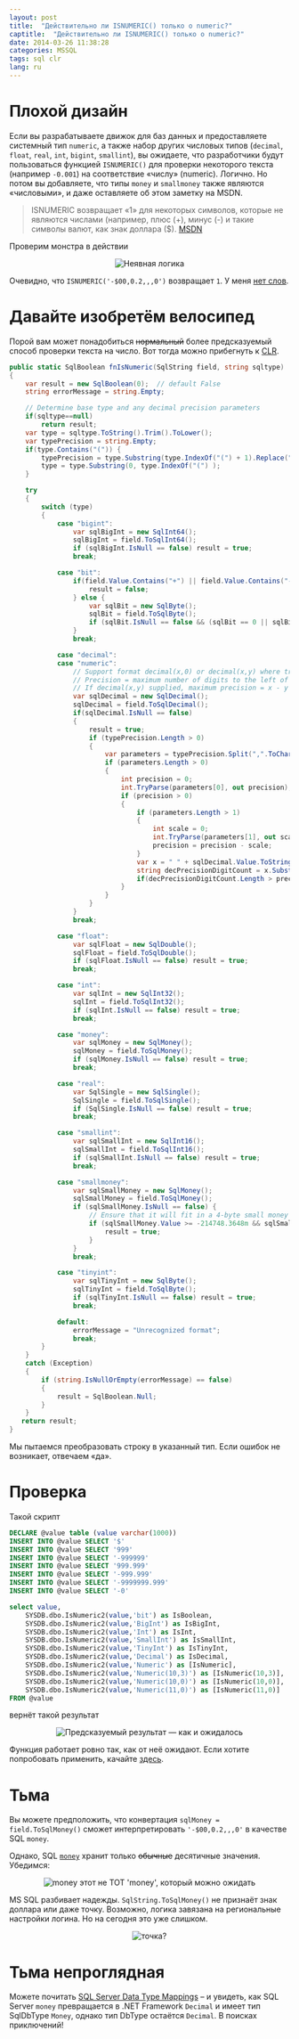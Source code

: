 ```yaml
---
layout: post
title:  "Действительно ли ISNUMERIC() только о numeric?"
captitle:  "Действительно ли ISNUMERIC() только о numeric?"
date: 2014-03-26 11:38:28
categories: MSSQL
tags: sql clr
lang: ru
---
```


Плохой дизайн
=====================

Если вы разрабатываете движок для баз данных и предоставляете системный тип `numeric`, а также набор других  числовых типов (`decimal`, `float`, `real`, `int`, `bigint`, `smallint`), вы ожидаете, что разработчики будут пользоваться функцией `ISNUMERIC()` для проверки некоторого текста (например `-0.001`) на соответствие «числу» (numeric). Логично. Но потом вы добавляете, что типы `money` и `smallmoney` также являются «числовыми», и даже оставляете об этом заметку на MSDN.

>ISNUMERIC возвращает «1» для некоторых символов, которые не являются числами (например, плюс (+), минус (-) и такие символы валют, как знак доллара ($). [MSDN][msdn]


Проверим монстра в действии

<center><img title="Неявная логика" src="/img/2014/isnumeric_01.png" /></center>

Очевидно, что `ISNUMERIC('-$00,0.2,,,0')` возвращает `1`. У меня <u title="Devdrama ведь">нет слов</u>.

Давайте изобретём велосипед
=====================

Порой вам может понадобиться <strike>нормальный</strike> более предсказуемый способ проверки текста на число. Вот тогда можно прибегнуть к [CLR][clr].

```c#
public static SqlBoolean fnIsNumeric(SqlString field, string sqltype)
{
	var result = new SqlBoolean(0);  // default False
	string errorMessage = string.Empty;

	// Determine base type and any decimal precision parameters
	if(sqltype==null)
		return result;
	var type = sqltype.ToString().Trim().ToLower();
	var typePrecision = string.Empty;
	if(type.Contains("(")) {
		typePrecision = type.Substring(type.IndexOf("(") + 1).Replace(")", "").Trim();
		type = type.Substring(0, type.IndexOf("(") );
	}

	try
	{
		switch (type)
		{
			case "bigint":
				var sqlBigInt = new SqlInt64();
				sqlBigInt = field.ToSqlInt64();
				if (sqlBigInt.IsNull == false) result = true;
				break;

			case "bit":
				if(field.Value.Contains("+") || field.Value.Contains("-")) {
					result = false;
				} else {
					var sqlBit = new SqlByte();
					sqlBit = field.ToSqlByte();
					if (sqlBit.IsNull == false && (sqlBit == 0 || sqlBit == 1)) result = true;
				}
				break;

			case "decimal":
			case "numeric":
				// Support format decimal(x,0) or decimal(x,y) where true only if number fits in precision x,y
				// Precision = maximum number of digits to the left of the decimal point
				// If decimal(x,y) supplied, maximum precision = x - y
				var sqlDecimal = new SqlDecimal();
				sqlDecimal = field.ToSqlDecimal();
				if(sqlDecimal.IsNull == false)
				{
					result = true;
					if (typePrecision.Length > 0)
					{
						var parameters = typePrecision.Split(",".ToCharArray());
						if (parameters.Length > 0)
						{
							int precision = 0;
							int.TryParse(parameters[0], out precision);
							if (precision > 0)
							{
								if (parameters.Length > 1)
								{
									int scale = 0;
									int.TryParse(parameters[1], out scale);
									precision = precision - scale;
								}
								var x = " " + sqlDecimal.Value.ToString().Replace("-","") + ".";
								string decPrecisionDigitCount = x.Substring(0,x.IndexOf(".")).Trim();
								if(decPrecisionDigitCount.Length > precision) result = false;
							}
						}
					}
				}
				break;

			case "float":
				var sqlFloat = new SqlDouble();
				sqlFloat = field.ToSqlDouble();
				if (sqlFloat.IsNull == false) result = true;
				break;

			case "int":
				var sqlInt = new SqlInt32();
				sqlInt = field.ToSqlInt32();
				if (sqlInt.IsNull == false) result = true;
				break;

			case "money":
				var sqlMoney = new SqlMoney();
				sqlMoney = field.ToSqlMoney();
				if (sqlMoney.IsNull == false) result = true;
				break;

			case "real":
				var SqlSingle = new SqlSingle();
				SqlSingle = field.ToSqlSingle();
				if (SqlSingle.IsNull == false) result = true;
				break;

			case "smallint":
				var sqlSmallInt = new SqlInt16();
				sqlSmallInt = field.ToSqlInt16();
				if (sqlSmallInt.IsNull == false) result = true;
				break;

			case "smallmoney":
				var sqlSmallMoney = new SqlMoney();
				sqlSmallMoney = field.ToSqlMoney();
				if (sqlSmallMoney.IsNull == false) {
					// Ensure that it will fit in a 4-byte small money
					if (sqlSmallMoney.Value >= -214748.3648m && sqlSmallMoney.Value <= 214748.3647m) {
						result = true;
					}
				}
				break;

			case "tinyint":
				var sqlTinyInt = new SqlByte();
				sqlTinyInt = field.ToSqlByte();
				if (sqlTinyInt.IsNull == false) result = true;
				break;

			default:
				errorMessage = "Unrecognized format";
				break;
		}
	}
	catch (Exception)
	{
		if (string.IsNullOrEmpty(errorMessage) == false)
		{
			result = SqlBoolean.Null;
		}
	}
   return result;
}
```

Мы пытаемся преобразовать строку в указанный тип. Если ошибок не возникает, отвечаем «да».

Проверка
=====================

Такой скрипт

```sql
DECLARE @value table (value varchar(1000))
INSERT INTO @value SELECT '$'
INSERT INTO @value SELECT '999'
INSERT INTO @value SELECT '-999999'
INSERT INTO @value SELECT '999.999'
INSERT INTO @value SELECT '-999.999'
INSERT INTO @value SELECT '-9999999.999'
INSERT INTO @value SELECT '-0'

select value,
    SYSDB.dbo.IsNumeric2(value,'bit') as IsBoolean,
	SYSDB.dbo.IsNumeric2(value,'BigInt') as IsBigInt,
	SYSDB.dbo.IsNumeric2(value,'Int') as IsInt,
	SYSDB.dbo.IsNumeric2(value,'SmallInt') as IsSmallInt,
	SYSDB.dbo.IsNumeric2(value,'TinyInt') as IsTinyInt,
	SYSDB.dbo.IsNumeric2(value,'Decimal') as IsDecimal,
	SYSDB.dbo.IsNumeric2(value,'Numeric') as [IsNumeric],
	SYSDB.dbo.IsNumeric2(value,'Numeric(10,3)') as [IsNumeric(10,3)],
	SYSDB.dbo.IsNumeric2(value,'Numeric(10,0)') as [IsNumeric(10,0)],
	SYSDB.dbo.IsNumeric2(value,'Numeric(11,0)') as [IsNumeric(11,0)]
FROM @value

```

вернёт такой результат

<center><img title="Предсказуемый результат &mdash; как и ожидалось" src="/img/2014/isnumeric_02.png" /></center>

Функция работает ровно так, как от неё ожидают. Если хотите попробовать применить, качайте [здесь][dll].

Тьма
=====================

Вы можете предположить, что конвертация `sqlMoney = field.ToSqlMoney()` сможет интерпретировать `'-$00,0.2,,,0'` в качестве SQL `money`.

Однако, SQL [`money`][money] хранит только <strike>обычные</strike> десятичные значения. Убедимся:

<center><img title="money этот не ТОТ 'money', который можно ожидать" src="/img/2014/isnumeric_03.png" /></center>

MS SQL разбивает надежды. `SqlString.ToSqlMoney()` не признаёт знак доллара или даже точку. Возможно, логика завязана на региональные настройки логина. Но на сегодня это уже слишком.

<center><img title="точка?" src="/img/2014/isnumeric_04.png" /></center>

Тьма непроглядная
=====================

Можете почитать [SQL Server Data Type Mappings][mapping] &ndash; и увидеть, как SQL Server `money` превращается в  .NET Framework `Decimal` и имеет тип SqlDbType `Money`, однако тип DbType остаётся `Decimal`. В поисках приключений!


[msdn]:http://technet.microsoft.com/ru-ru/library/ms186272.aspx
[clr]:http://msdn.microsoft.com/library/ms254498.aspx (Introduction to SQL Server CLR Integration)
[mapping]:http://msdn.microsoft.com/en-us/library/cc716729.aspx
[dll]:https://github.com/atru/database-dll
[money]:http://technet.microsoft.com/en-us/library/ms179882.aspx

